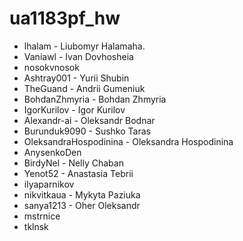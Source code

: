 # ua1183pf_hw



- lhalam - Liubomyr Halamaha.
- Vaniawl - Ivan Dovhosheia
- nosokvnosok
- Ashtray001 - Yurii Shubin
- TheGuand - Andrii Gumeniuk
- BohdanZhmyria - Bohdan Zhmyria
- IgorKurilov - Igor Kurilov
- Alexandr-ai - Oleksandr Bodnar
- Burunduk9090 - Sushko Taras
- OleksandraHospodinina - Oleksandra Hospodinina
- AnysenkoDen
- BirdyNel - Nelly Chaban
- Yenot52 - Anastasia Tebrii
- ilyaparnikov
- nikvitkaua - Mykyta Paziuka
- sanya1213 - Oher Oleksandr
- mstrnice
- tklnsk

